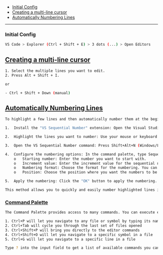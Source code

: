 - [Initial Config](#initial-config)
- [Creating a multi-line cursor](#creating-a-multi-line-cursor)
- [Automatically Numbering Lines](#automatically-numbering-lines)

----------------------------

### Initial Config
```sh
VS Code > Explorer (Ctrl + Shift + E) > 3 dots (...) > Open Editors
```

## [Creating a multi-line cursor](#creating-a-multi-line-cursor)
```sh
1. Select the multiple lines you want to edit.
2. Press Alt + Shift + I.

or

- Ctrl + Shift + Down (manual)
```

## [Automatically Numbering Lines](#automatically-numbering-lines-1)
```sh
To highlight a few lines and then automatically number them at the beginning of the line in Visual Studio Code, you can use the following steps:

1.	Install the "VS Sequential Number" extension: Open the Visual Studio Code Marketplace and search for "VS Sequential Number". Install the extension by clicking the "Install" button.

2.	Highlight the lines you want to number: Use your mouse or keyboard to select the lines you want to number. You can select multiple lines by holding down the Shift key while clicking or pressing the up and down arrow keys.

3.	Open the VS Sequential Number command: Press Shift+Alt+N (Windows/Linux) or Cmd+Shift+N (macOS) to open the VS Sequential Number command palette.

4.	Configure the numbering options: In the command palette, type Sequential Number and select the "Sequential Number" option. A pop-up window will appear with options for customizing the numbering.
    o	Starting number: Enter the number you want to start with.
    o	Increment value: Enter the increment value for the sequential numbers. For example, if you want each number to increase by 2, enter 2 in this field.
    o	Numbering format: Choose the format for the numbering. You can choose from options like "1, 2, 3", "01, 02, 03", or "(1), (2), (3)".
    o	Position: Choose the position where you want the numbers to be inserted. You can choose from options like "Beginning of line" or "End of line".

5.	Apply the numbering: Click the "OK" button to apply the numbering. The selected lines will be numbered according to your chosen options.

This method allows you to quickly and easily number highlighted lines in Visual Studio Code.
```


### [Command Palette](https://code.visualstudio.com/docs/getstarted/userinterface#_command-palette)
```sh
The Command Palette provides access to many commands. You can execute editor commands, open files, search for symbols, and see a quick outline of a file, all using the same interactive window. Here are a few tips:

1. Ctrl+P will let you navigate to any file or symbol by typing its name
2. Ctrl+Tab will cycle you through the last set of files opened
3. Ctrl+Shift+P will bring you directly to the editor commands
4. Ctrl+Shift+O will let you navigate to a specific symbol in a file
5. Ctrl+G will let you navigate to a specific line in a file

Type ? into the input field to get a list of available commands you can execute from here:
```